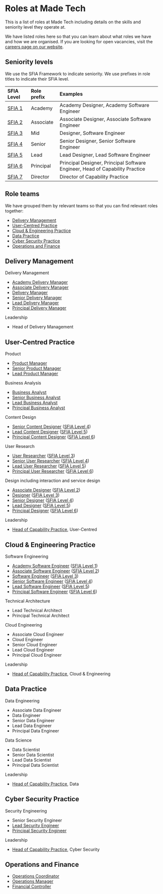 # Roles at Made Tech

This is a list of roles at Made Tech including details on the skills and seniority level they operate at.

We have listed roles here so that you can learn about what roles we have and how we are organised. If you are looking for open vacancies, visit the [careers page on our website](https://madetech.com/careers).

## Seniority levels

We use the SFIA Framework to indicate seniority. We use prefixes in role titles to indicate their SFIA level.

| SFIA Level | Role prefix | Examples |
| :- | :- | :- |
| [SFIA 1](https://sfia-online.org/en/sfia-8/responsibilities/level-1) | Academy | Academy Designer, Academy Software Engineer |
| [SFIA 2](https://sfia-online.org/en/sfia-8/responsibilities/level-2) | Associate | Associate Designer, Associate Software Engineer |
| [SFIA 3](https://sfia-online.org/en/sfia-8/responsibilities/level-3) | Mid | Designer, Software Engineer |
| [SFIA 4](https://sfia-online.org/en/sfia-8/responsibilities/level-4) | Senior | Senior Designer, Senior Software Engineer |
| [SFIA 5](https://sfia-online.org/en/sfia-8/responsibilities/level-5) | Lead | Lead Designer, Lead Software Engineer |
| [SFIA 6](https://sfia-online.org/en/sfia-8/responsibilities/level-6) | Principal | Principal Designer, Principal Software Engineer, Head of Capability Practice |
| [SFIA 7](https://sfia-online.org/en/sfia-8/responsibilities/level-7) | Director | Director of Capability Practice |

## Role teams

We have grouped them by relevant teams so that you can find relevant roles together:

- [Delivery Management](#delivery-management)
- [User-Centred Practice](#user-centred-practice)
- [Cloud & Engineering Practice](#cloud--engineering-practice)
- [Data Practice](#data-practice)
- [Cyber Security Practice](#cyber-security-practice)
- [Operations and Finance](#operations-and-finance)

## Delivery Management

Delivery Management
- [Academy Delivery Manager](_delivery_manager.md)
- [Associate Delivery Manager](_delivery_manager.md)
- [Delivery Manager](_delivery_manager.md)
- [Senior Delivery Manager](_delivery_manager.md)
- [Lead Delivery Manager](_delivery_manager.md)
- [Principal Delivery Manager](delivery_principal.md)

Leadership
- Head of Delivery Management

## User-Centred Practice

Product
- [Product Manager](mid_product_manager.md)
- [Senior Product Manager](senior_product_manager.md)
- [Lead Product Manager](lead_product_manager.md)

Business Analysis
- [Business Analyst](mid_business_analyst.md)
- [Senior Business Analyst](senior_business_analyst.md)
- [Lead Business Analyst](lead_business_analyst.md)
- [Principal Business Analyst](Principal_Business_Analyst.md)

Content Design
- [Senior Content Designer](senior_content_designer.md) ([SFIA Level 4](sfia/senior_content_designer.md))
- [Lead Content Designer](lead_content_designer.md) ([SFIA Level 5](sfia/lead_content_designer.md))
- [Principal Content Designer](ucd_principal.md) ([SFIA Level 6](sfia/ucd_principal.md))

User Research
- [User Researcher](mid_user_researcher.md) ([SFIA Level 3](sfia/user_researcher.md))
- [Senior User Researcher](senior_user_researcher.md) ([SFIA Level 4](sfia/senior_user_researcher.md))
- [Lead User Researcher](lead_user_researcher.md) ([SFIA Level 5](sfia/lead_user_researcher.md))
- [Principal User Researcher](ucd_principal.md) ([SFIA Level 6](sfia/ucd_principal.md))

Design including interaction and service design
- [Associate Designer](associate_designer.md) ([SFIA Level 2](sfia/associate_designer.md))
- [Designer](mid_designer.md) ([SFIA Level 3](sfia/designer.md))
- [Senior Designer](senior_designer.md) ([SFIA Level 4](sfia/senior_designer.md))
- [Lead Designer](lead_designer.md) ([SFIA Level 5](sfia/lead_designer.md))
- [Principal Designer](ucd_principal.md) ([SFIA Level 6](sfia/ucd_principal.md))

Leadership

- [Head of Capability Practice](head_of_capability_practice.md), User-Centred

## Cloud & Engineering Practice

Software Engineering
 - [Academy Software Engineer](academy_software_engineer.md) ([SFIA Level 1](sfia/academy_software_engineer.md))
 - [Associate Software Engineer](associate_software_engineer.md) ([SFIA Level 2](sfia/software_engineer_1.md))
 - [Software Engineer](mid_software_engineer.md) ([SFIA Level 3](sfia/software_engineer_2.md))
 - [Senior Software Engineer](senior_software_engineer.md) ([SFIA Level 4](sfia/senior_software_engineer.md))
 - [Lead Software Engineer](lead_software_engineer.md) ([SFIA Level 5](sfia/lead_software_engineer.md))
 - [Principal Software Engineer](principal_technologist.md) ([SFIA Level 6](sfia/principal_technologist.md))

Technical Architecture
 - Lead Technical Architect
 - Principal Technical Architect

Cloud Engineering
 - Associate Cloud Engineer
 - Cloud Engineer
 - Senior Cloud Engineer
 - Lead Cloud Engineer
 - Principal Cloud Engineer

Leadership

- [Head of Capability Practice](head_of_capability_practice.md), Cloud & Engineering

## Data Practice

Data Engineering
 - Associate Data Engineer
 - Data Engineer
 - Senior Data Engineer
 - Lead Data Engineer
 - Principal Data Engineer

Data Science
 - Data Scientist
 - Senior Data Scientist
 - Lead Data Scientist
 - Principal Data Scientist

Leadership

- [Head of Capability Practice](head_of_capability_practice.md), Data

## Cyber Security Practice

Security Engineering
 - Senior Security Engineer
 - [Lead Security Engineer](lead_security_engineer.md)
 - [Principal Security Engineer](principal_security_engineer.md)

Leadership

- [Head of Capability Practice](head_of_capability_practice.md), Cyber Security

## Operations and Finance

- [Operations Coordinator](_operations_coordinator.md)
- [Operations Manager](_operations_manager.md)
- [Financial Controller](_financial_controller.md)
